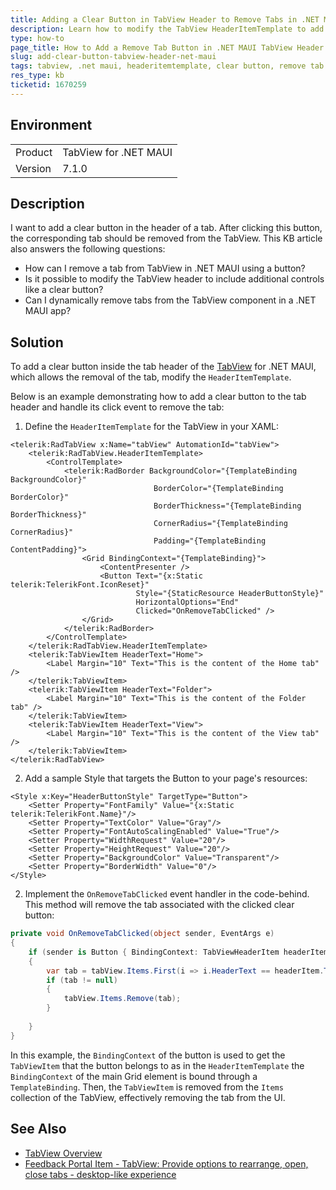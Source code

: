 ```yaml
---
title: Adding a Clear Button in TabView Header to Remove Tabs in .NET MAUI
description: Learn how to modify the TabView HeaderItemTemplate to add a clear button that removes tabs in a .NET MAUI application.
type: how-to
page_title: How to Add a Remove Tab Button in .NET MAUI TabView Header
slug: add-clear-button-tabview-header-net-maui
tags: tabview, .net maui, headeritemtemplate, clear button, remove tab
res_type: kb
ticketid: 1670259
---
```


## Environment

<table>
<tbody>
<tr>
<td>Product</td>
<td>TabView for .NET MAUI</td>
</tr>
<tr>
<td>Version</td>
<td>7.1.0</td>
</tr>
</tbody>
</table>

## Description

I want to add a clear button in the header of a tab. After clicking this button, the corresponding tab should be removed from the TabView. This KB article also answers the following questions:
- How can I remove a tab from TabView in .NET MAUI using a button?
- Is it possible to modify the TabView header to include additional controls like a clear button?
- Can I dynamically remove tabs from the TabView component in a .NET MAUI app?

## Solution

To add a clear button inside the tab header of the [TabView](https://docs.telerik.com/devtools/maui/controls/tabview) for .NET MAUI, which allows the removal of the tab, modify the `HeaderItemTemplate`. 

Below is an example demonstrating how to add a clear button to the tab header and handle its click event to remove the tab:

1. Define the `HeaderItemTemplate` for the TabView in your XAML:

```XAML
<telerik:RadTabView x:Name="tabView" AutomationId="tabView">
    <telerik:RadTabView.HeaderItemTemplate>
        <ControlTemplate>
            <telerik:RadBorder BackgroundColor="{TemplateBinding BackgroundColor}"
                                BorderColor="{TemplateBinding BorderColor}"
                                BorderThickness="{TemplateBinding BorderThickness}"
                                CornerRadius="{TemplateBinding CornerRadius}"
                                Padding="{TemplateBinding ContentPadding}">
                <Grid BindingContext="{TemplateBinding}">
                    <ContentPresenter />
                    <Button Text="{x:Static telerik:TelerikFont.IconReset}"
                            Style="{StaticResource HeaderButtonStyle}"
                            HorizontalOptions="End"
                            Clicked="OnRemoveTabClicked" />
                </Grid>
            </telerik:RadBorder>
        </ControlTemplate>
    </telerik:RadTabView.HeaderItemTemplate>
    <telerik:TabViewItem HeaderText="Home">
        <Label Margin="10" Text="This is the content of the Home tab" />
    </telerik:TabViewItem>
    <telerik:TabViewItem HeaderText="Folder">
        <Label Margin="10" Text="This is the content of the Folder tab" />
    </telerik:TabViewItem>
    <telerik:TabViewItem HeaderText="View">
        <Label Margin="10" Text="This is the content of the View tab" />
    </telerik:TabViewItem>
</telerik:RadTabView>
```

2. Add a sample Style that targets the Button to your page's resources:

```XAML
<Style x:Key="HeaderButtonStyle" TargetType="Button">
    <Setter Property="FontFamily" Value="{x:Static telerik:TelerikFont.Name}"/>
    <Setter Property="TextColor" Value="Gray"/>
    <Setter Property="FontAutoScalingEnabled" Value="True"/>
    <Setter Property="WidthRequest" Value="20"/>
    <Setter Property="HeightRequest" Value="20"/>
    <Setter Property="BackgroundColor" Value="Transparent"/>
    <Setter Property="BorderWidth" Value="0"/>
</Style>
```

2. Implement the `OnRemoveTabClicked` event handler in the code-behind. This method will remove the tab associated with the clicked clear button:

```C#
private void OnRemoveTabClicked(object sender, EventArgs e)
{
    if (sender is Button { BindingContext: TabViewHeaderItem headerItem })
    {
        var tab = tabView.Items.First(i => i.HeaderText == headerItem.Text);
        if (tab != null)
        {
            tabView.Items.Remove(tab);
        }
            
    }
}
```

In this example, the `BindingContext` of the button is used to get the `TabViewItem` that the button belongs to as in the `HeaderItemTemplate` the `BindingContext` of the main Grid element is bound through a `TemplateBinding`. Then, the `TabViewItem` is removed from the `Items` collection of the TabView, effectively removing the tab from the UI.

## See Also

- [TabView Overview](https://docs.telerik.com/devtools/maui/controls/tabview)
- [Feedback Portal Item - TabView: Provide options to rearrange, open, close tabs - desktop-like experience](https://feedback.telerik.com/maui/1610635-tabview-provide-options-to-rearrange-open-close-tabs-desktop-like-experience)
